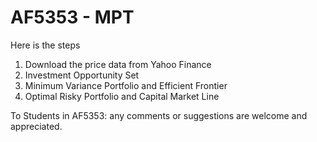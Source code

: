 # AF5353 - MPT

Here is the steps

1. Download the price data from Yahoo Finance
2. Investment Opportunity Set
3. Minimum Variance Portfolio and Efficient Frontier
4. Optimal Risky Portfolio and Capital Market Line

To Students in AF5353: any comments or suggestions are welcome and appreciated.
